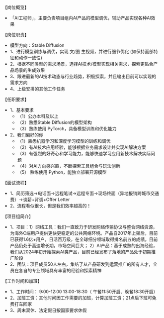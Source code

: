 【岗位概览】
- 「AI工程师」，主要负责项目组内AI产品的模型调优，辅助产品实现各种AI效果

【岗位职责】
- 模型方向：Stable Diffusion
- 1、进行模型训练与调优，实现 文/图 生视频，并进行细节优化 (如保持面部特征和动作一致性)
- 2、根据不同类型的需求场景，选择AI技术/模型实现相关需求，探索更贴合产品场景的生成效果
- 3、跟进最新的AI技术动态与行业趋势，积极探索，并且输出目前可以实现的需求方向
- 4、上级安排的其他工作任务

【任职要求】
- 1、基本要求
  - （1）公办本科及以上
  - （2）熟悉Stable Diffusion的模型架构
  - （3）熟练使用 PyTorch，具备模型训练和优化能力
- 2、我们偏好的你
  - （1）熟悉机器学习和深度学习模型的训练和调优
  - （2）有AI技术应用经验，能够根据业务需求设计并实现AI解决方案
  - （3）有强烈的好奇心和学习能力，能够快速学习应用新技术解决实际问题
  - （4）对AI方向感兴趣，不断探索工具组合与玩法创新
  - （5） 熟练使用 Python，能独立部署开源模型

【面试流程】
- 1、简历筛选→电话面→远程笔试→远程专面→现场终面（异地报销跨城市交通费）→谈薪+背调+Offer Letter
- 2、流程看似很长，但是我们效率超高的！

【项目组简介】
- 1、项目：1）网络工具：我们一直致力于研发网络传输协议与整合网络资源，为海外C端用户提供更快更稳定的公共网络环境。产品自2017年上架后，目前已获得1.6亿+用户，日活百万级，在全球细分领域取得排名前五的成绩。目前产品仍处于高速增长期，市场空间巨大； 2）AI产品：基于成熟的出海经验，我们从2024年初开始探索AI类产品，目前已经发布了落地的产品处于初期推广阶段
- 2、团队：项目成员50人左右，集结了从产品研发到运营推广的所有人才，全员在各自的专业领域具有丰富的经验和探索精神

【工作时间和加班】
- 1、工作时间： 9:00-12:00 13:00-18:30（ 午餐11:50开启、晚餐18:30开启）
- 2、加班工资：其他时间因工作需要的加班，计算加班工资；21点后下班可免费打车回家
- 3、周末双休、法定假日按国家要求休假
